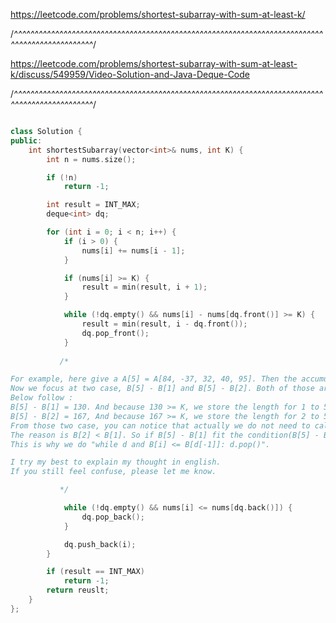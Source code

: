 https://leetcode.com/problems/shortest-subarray-with-sum-at-least-k/

/*^^^^^^^^^^^^^^^^^^^^^^^^^^^^^^^^^^^^^^^^^^^^^^^^^^^^^^^^^^^^^^^^^^^^^^^^^^^^^^^^^^^^^^^^^^^^^^^*/  

https://leetcode.com/problems/shortest-subarray-with-sum-at-least-k/discuss/549959/Video-Solution-and-Java-Deque-Code


/*^^^^^^^^^^^^^^^^^^^^^^^^^^^^^^^^^^^^^^^^^^^^^^^^^^^^^^^^^^^^^^^^^^^^^^^^^^^^^^^^^^^^^^^^^^^^^^^*/
``` cpp

class Solution {
public:
    int shortestSubarray(vector<int>& nums, int K) {
        int n = nums.size();

        if (!n)
            return -1;

        int result = INT_MAX;
        deque<int> dq;

        for (int i = 0; i < n; i++) {
            if (i > 0) {
                nums[i] += nums[i - 1];
            }

            if (nums[i] >= K) {
                result = min(result, i + 1);
            }

            while (!dq.empty() && nums[i] - nums[dq.front()] >= K) {
                result = min(result, i - dq.front());
                dq.pop_front();
            }
           
           /*

For example, here give a A[5] = A[84, -37, 32, 40, 95]. Then the accumulate array B will be B[6] = [0, 84, 47, 79, 119 ,214]. Give the K = 125. And we store the answer length at res.
Now we focus at two case, B[5] - B[1] and B[5] - B[2]. Both of those are fit condition that >= K.
Below follow :
B[5] - B[1] = 130. And because 130 >= K, we store the length for 1 to 5, make res = 5.
B[5] - B[2] = 167, And because 167 >= K, we store the length for 2 to 5, make res = 4.
From those two case, you can notice that actually we do not need to calculate case B[5] - B[1].
The reason is B[2] < B[1]. So if B[5] - B[1] fit the condition(B[5] - B[1] >= K), then B[5] - B[2] will must fit the condition. And B[5] - B[2] will have short length than B[5] - B[1].
This is why we do "while d and B[i] <= B[d[-1]]: d.pop()".

I try my best to explain my thought in english.
If you still feel confuse, please let me know.

           */

            while (!dq.empty() && nums[i] <= nums[dq.back()]) {
                dq.pop_back();
            }

            dq.push_back(i);
        }

        if (result == INT_MAX)
            return -1;
        return reuslt;
    }
};
